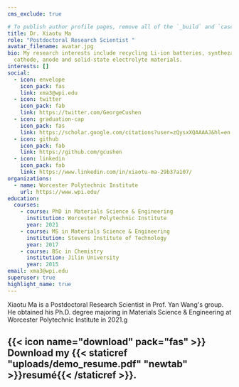 ```yaml
---
cms_exclude: true

# To publish author profile pages, remove all of the `_build` and `cascade` settings below.
title: Dr. Xiaotu Ma
role: "Postdoctoral Research Scientist "
avatar_filename: avatar.jpg
bio: My research interests include recycling Li-ion batteries, synthezation of
  cathode, anode and solid-state electrolyte materials.
interests: []
social:
  - icon: envelope
    icon_pack: fas
    link: xma3@wpi.edu
  - icon: twitter
    icon_pack: fab
    link: https://twitter.com/GeorgeCushen
  - icon: graduation-cap
    icon_pack: fas
    link: https://scholar.google.com/citations?user=zQysxXQAAAAJ&hl=en
  - icon: github
    icon_pack: fab
    link: https://github.com/gcushen
  - icon: linkedin
    icon_pack: fab
    link: https://www.linkedin.com/in/xiaotu-ma-29b37a107/
organizations:
  - name: Worcester Polytechnic Institute
    url: https://www.wpi.edu/
education:
  courses:
    - course: PhD in Materials Science & Engineering
      institution: Worcester Polytechnic Institute
      year: 2021
    - course: MS in Materials Science & Engineering
      institution: Stevens Institute of Technology
      year: 2017
    - course: BSc in Chemistry
      institution: Jilin University
      year: 2015
email: xma3@wpi.edu
superuser: true
highlight_name: true
---
```

Xiaotu Ma is a Postdoctoral Research Scientist in Prof. Yan Wang's group. He obtained his Ph.D. degree majoring in Materials Science & Engineering at Worcester Polytechnic Institute in 2021.g

{{< icon name="download" pack="fas" >}} Download my {{< staticref "uploads/demo_resume.pdf" "newtab" >}}resumé{{< /staticref >}}.
---
